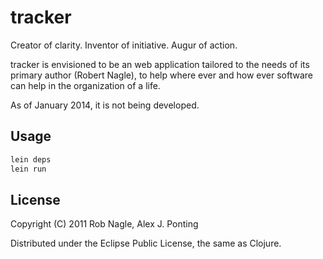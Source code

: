 # tracker

Creator of clarity. Inventor of initiative. Augur of action.

tracker is envisioned to be an web application tailored to the needs of its
primary author (Robert Nagle), to help where ever and how ever software can 
help in the organization of a life.

As of January 2014, it is not being developed.

## Usage

```bash
lein deps
lein run
```

## License

Copyright (C) 2011 Rob Nagle, Alex J. Ponting

Distributed under the Eclipse Public License, the same as Clojure.

